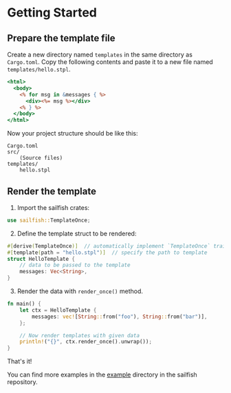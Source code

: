 # Getting Started

## Prepare the template file

Create a new directory named `templates` in the same directory as `Cargo.toml`. Copy the following contents and paste it to a new file named `templates/hello.stpl`.

``` rhtml
<html>
  <body>
    <% for msg in &messages { %>
      <div><%= msg %></div>
    <% } %>
  </body>
</html>
```

Now your project structure should be like this:

```text
Cargo.toml
src/
    (Source files)
templates/
    hello.stpl
```

## Render the template

<ol><li>Import the sailfish crates:</li></ol>

```rust
use sailfish::TemplateOnce;
```

<ol start="2"><li>Define the template struct to be rendered:</li></ol>

```rust
#[derive(TemplateOnce)]  // automatically implement `TemplateOnce` trait
#[template(path = "hello.stpl")]  // specify the path to template
struct HelloTemplate {
    // data to be passed to the template
    messages: Vec<String>,
}
```

<ol start="3"><li>Render the data with <code>render_once()</code> method.</li></ol>

```rust
fn main() {
    let ctx = HelloTemplate {
        messages: vec![String::from("foo"), String::from("bar")],
    };

    // Now render templates with given data
    println!("{}", ctx.render_once().unwrap());
}
```

That's it!

You can find more examples in the [example](https://github.com/Kogia-sima/sailfish/tree/master/examples) directory in the sailfish repository.
